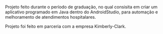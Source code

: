   Projeto feito durante o período de graduação, no qual consisita em criar um aplicativo programado em Java dentro do AndroidStudio, para automação e melhoramento de atendimentos hospitalares.
  
  Projeto foi feito em parceria com a empresa Kimberly-Clark.
